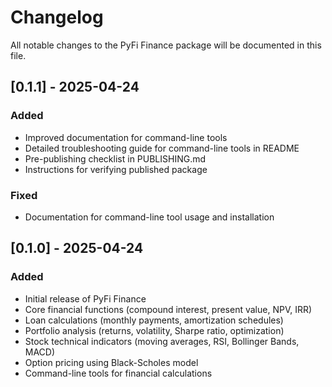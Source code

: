 # Changelog

All notable changes to the PyFi Finance package will be documented in this file.

## [0.1.1] - 2025-04-24

### Added
- Improved documentation for command-line tools
- Detailed troubleshooting guide for command-line tools in README
- Pre-publishing checklist in PUBLISHING.md
- Instructions for verifying published package

### Fixed
- Documentation for command-line tool usage and installation

## [0.1.0] - 2025-04-24

### Added
- Initial release of PyFi Finance
- Core financial functions (compound interest, present value, NPV, IRR)
- Loan calculations (monthly payments, amortization schedules)
- Portfolio analysis (returns, volatility, Sharpe ratio, optimization)
- Stock technical indicators (moving averages, RSI, Bollinger Bands, MACD)
- Option pricing using Black-Scholes model
- Command-line tools for financial calculations 